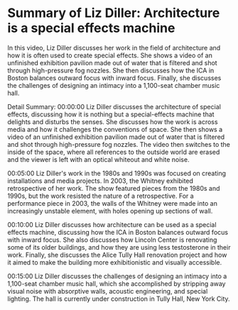 # Summary of Liz Diller: Architecture is a special effects machine

In this video, Liz Diller discusses her work in the field of architecture and how it is often used to create special effects. She shows a video of an unfinished exhibition pavilion made out of water that is filtered and shot through high-pressure fog nozzles. She then discusses how the ICA in Boston balances outward focus with inward focus. Finally, she discusses the challenges of designing an intimacy into a 1,100-seat chamber music hall.

Detail Summary: 
00:00:00
Liz Diller discusses the architecture of special effects, discussing how it is nothing but a special-effects machine that delights and disturbs the senses. She discusses how the work is across media and how it challenges the conventions of space. She then shows a video of an unfinished exhibition pavilion made out of water that is filtered and shot through high-pressure fog nozzles. The video then switches to the inside of the space, where all references to the outside world are erased and the viewer is left with an optical whiteout and white noise.

00:05:00
Liz Diller's work in the 1980s and 1990s was focused on creating installations and media projects. In 2003, the Whitney exhibited retrospective of her work. The show featured pieces from the 1980s and 1990s, but the work resisted the nature of a retrospective. For a performance piece in 2003, the walls of the Whitney were made into an increasingly unstable element, with holes opening up sections of wall.

00:10:00
Liz Diller discusses how architecture can be used as a special effects machine, discussing how the ICA in Boston balances outward focus with inward focus. She also discusses how Lincoln Center is renovating some of its older buildings, and how they are using less testosterone in their work. Finally, she discusses the Alice Tully Hall renovation project and how it aimed to make the building more exhibitionistic and visually accessible.

00:15:00
Liz Diller discusses the challenges of designing an intimacy into a 1,100-seat chamber music hall, which she accomplished by stripping away visual noise with absorptive walls, acoustic engineering, and special lighting. The hall is currently under construction in Tully Hall, New York City.

